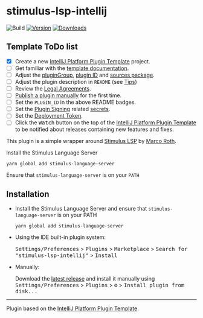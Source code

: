 # stimulus-lsp-intellij

![Build](https://github.com/kcdragon/stimulus-lsp-intellij/workflows/Build/badge.svg)
[![Version](https://img.shields.io/jetbrains/plugin/v/com.github.kcdragon.stimuluslspintellij.svg)](https://plugins.jetbrains.com/plugin/com.github.kcdragon.stimuluslspintellij)
[![Downloads](https://img.shields.io/jetbrains/plugin/d/com.github.kcdragon.stimuluslspintellij.svg)](https://plugins.jetbrains.com/plugin/com.github.kcdragon.stimuluslspintellij)

## Template ToDo list
- [x] Create a new [IntelliJ Platform Plugin Template][template] project.
- [ ] Get familiar with the [template documentation][template].
- [ ] Adjust the [pluginGroup](./gradle.properties), [plugin ID](./src/main/resources/META-INF/plugin.xml) and [sources package](./src/main/kotlin).
- [ ] Adjust the plugin description in `README` (see [Tips][docs:plugin-description])
- [ ] Review the [Legal Agreements](https://plugins.jetbrains.com/docs/marketplace/legal-agreements.html?from=IJPluginTemplate).
- [ ] [Publish a plugin manually](https://plugins.jetbrains.com/docs/intellij/publishing-plugin.html?from=IJPluginTemplate) for the first time.
- [ ] Set the `PLUGIN_ID` in the above README badges.
- [ ] Set the [Plugin Signing](https://plugins.jetbrains.com/docs/intellij/plugin-signing.html?from=IJPluginTemplate) related [secrets](https://github.com/JetBrains/intellij-platform-plugin-template#environment-variables).
- [ ] Set the [Deployment Token](https://plugins.jetbrains.com/docs/marketplace/plugin-upload.html?from=IJPluginTemplate).
- [ ] Click the <kbd>Watch</kbd> button on the top of the [IntelliJ Platform Plugin Template][template] to be notified about releases containing new features and fixes.

<!-- Plugin description -->
This plugin is a simple wrapper around [Stimulus LSP](https://github.com/marcoroth/stimulus-lsp) by [Marco Roth](https://github.com/marcoroth).

Install the Stimulus Language Server
  
```shell
yarn global add stimulus-language-server
```

Ensure that `stimulus-language-server` is on your `PATH`
<!-- Plugin description end -->

## Installation

- Install the Stimulus Language Server and ensure that `stimulus-language-server` is on your PATH 
  ```shell
  yarn global add stimulus-language-server
  ```

- Using the IDE built-in plugin system:
  
  <kbd>Settings/Preferences</kbd> > <kbd>Plugins</kbd> > <kbd>Marketplace</kbd> > <kbd>Search for "stimulus-lsp-intellij"</kbd> >
  <kbd>Install</kbd>
  
- Manually:

  Download the [latest release](https://github.com/kcdragon/stimulus-lsp-intellij/releases/latest) and install it manually using
  <kbd>Settings/Preferences</kbd> > <kbd>Plugins</kbd> > <kbd>⚙️</kbd> > <kbd>Install plugin from disk...</kbd>


---
Plugin based on the [IntelliJ Platform Plugin Template][template].

[template]: https://github.com/JetBrains/intellij-platform-plugin-template
[docs:plugin-description]: https://plugins.jetbrains.com/docs/intellij/plugin-user-experience.html#plugin-description-and-presentation
